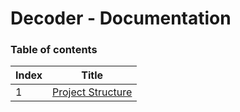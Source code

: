 # Decoder - Documentation

### Table of contents
Index | Title
------|---------------------------------------------
1     | [Project Structure](/docs/en/project-structure.md)
